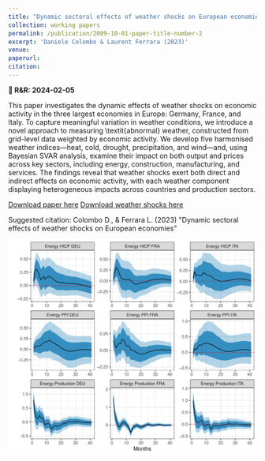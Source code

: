 ```yaml
---
title: "Dynamic sectoral effects of weather shocks on European economies"
collection: working papers
permalink: /publication/2009-10-01-paper-title-number-2
excerpt: 'Daniele Colombo & Laurent Ferrara (2023)'
venue: 
paperurl:
citation:
---
```


**📅 R&R: 2024-02-05**

This paper investigates the dynamic effects of weather shocks on economic activity in the three largest economies in Europe: Germany, France, and Italy. To capture meaningful variation in weather conditions, we introduce a novel approach to measuring \textit{abnormal} weather, constructed from grid-level data weighted by economic activity. We develop five harmonised weather indices—heat, cold, drought, precipitation, and wind—and, using Bayesian SVAR analysis, examine their impact on both output and prices across key sectors, including energy, construction, manufacturing, and services. The findings reveal that weather shocks exert both direct and indirect effects on economic activity, with each weather component displaying heterogeneous impacts across countries and production sectors.

[Download paper here](http://colombodaniele.github.io/files/Dynamic_effects_of_weather_shocks_on_production_in_European_economies.pdf)
[Download weather shocks here](http://colombodaniele.github.io/files/weather_shocks__lights252015__num_days_tot_quantity__0.95_perc.xlsx)

Suggested citation: Colombo D., & Ferrara L. (2023) "Dynamic sectoral effects of weather shocks on European economies"

![Figure3](/images/Figure_ColomboFerrara2025.png)
